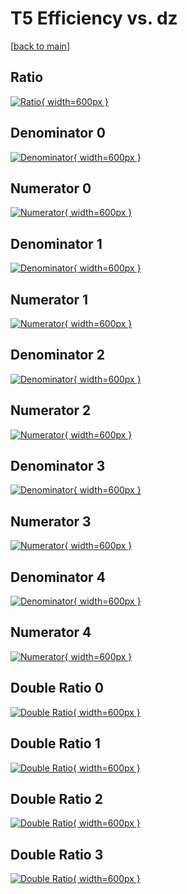 # T5 Efficiency vs. dz

[[back to main](./)]



## Ratio

[![Ratio](../mtv/var/T5_base_13_-1_eff_dz.png){ width=600px }](../mtv/var/T5_base_13_-1_eff_dz.pdf)

## Denominator 0

[![Denominator](../mtv/den/T5_base_13_-1_eff_dz_den0.png){ width=600px }](../mtv/den/T5_base_13_-1_eff_dz_den0.pdf)

## Numerator 0

[![Numerator](../mtv/num/T5_base_13_-1_eff_dz_num0.png){ width=600px }](../mtv/num/T5_base_13_-1_eff_dz_num0.pdf)

## Denominator 1

[![Denominator](../mtv/den/T5_base_13_-1_eff_dz_den1.png){ width=600px }](../mtv/den/T5_base_13_-1_eff_dz_den1.pdf)

## Numerator 1

[![Numerator](../mtv/num/T5_base_13_-1_eff_dz_num1.png){ width=600px }](../mtv/num/T5_base_13_-1_eff_dz_num1.pdf)

## Denominator 2

[![Denominator](../mtv/den/T5_base_13_-1_eff_dz_den2.png){ width=600px }](../mtv/den/T5_base_13_-1_eff_dz_den2.pdf)

## Numerator 2

[![Numerator](../mtv/num/T5_base_13_-1_eff_dz_num2.png){ width=600px }](../mtv/num/T5_base_13_-1_eff_dz_num2.pdf)

## Denominator 3

[![Denominator](../mtv/den/T5_base_13_-1_eff_dz_den3.png){ width=600px }](../mtv/den/T5_base_13_-1_eff_dz_den3.pdf)

## Numerator 3

[![Numerator](../mtv/num/T5_base_13_-1_eff_dz_num3.png){ width=600px }](../mtv/num/T5_base_13_-1_eff_dz_num3.pdf)

## Denominator 4

[![Denominator](../mtv/den/T5_base_13_-1_eff_dz_den4.png){ width=600px }](../mtv/den/T5_base_13_-1_eff_dz_den4.pdf)

## Numerator 4

[![Numerator](../mtv/num/T5_base_13_-1_eff_dz_num4.png){ width=600px }](../mtv/num/T5_base_13_-1_eff_dz_num4.pdf)

## Double Ratio 0

[![Double Ratio](../mtv/ratio/T5_base_13_-1_eff_dz_ratio0.png){ width=600px }](../mtv/ratio/T5_base_13_-1_eff_dz_ratio0.pdf)

## Double Ratio 1

[![Double Ratio](../mtv/ratio/T5_base_13_-1_eff_dz_ratio1.png){ width=600px }](../mtv/ratio/T5_base_13_-1_eff_dz_ratio1.pdf)

## Double Ratio 2

[![Double Ratio](../mtv/ratio/T5_base_13_-1_eff_dz_ratio2.png){ width=600px }](../mtv/ratio/T5_base_13_-1_eff_dz_ratio2.pdf)

## Double Ratio 3

[![Double Ratio](../mtv/ratio/T5_base_13_-1_eff_dz_ratio3.png){ width=600px }](../mtv/ratio/T5_base_13_-1_eff_dz_ratio3.pdf)


